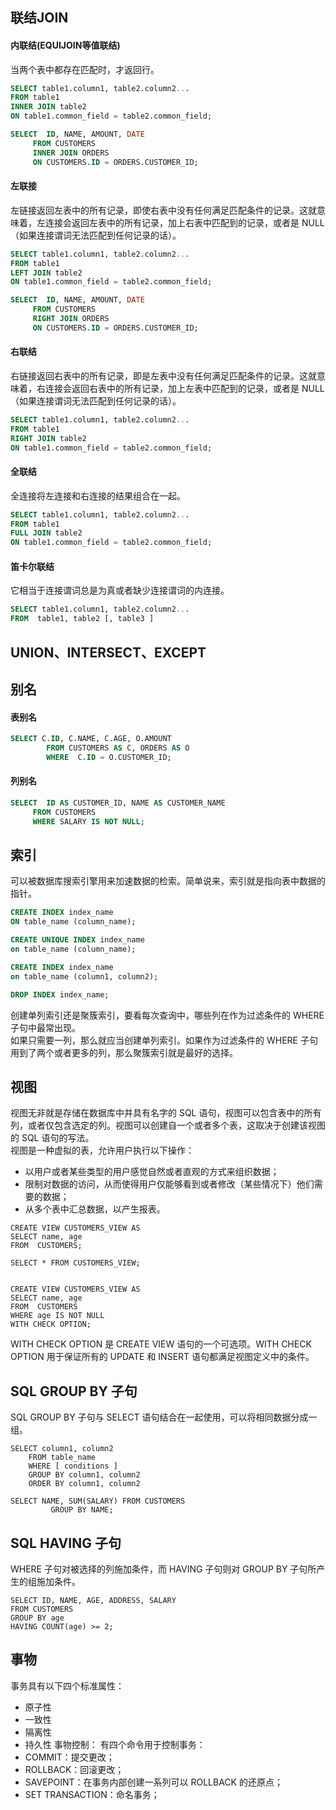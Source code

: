 ## 联结JOIN
#### 内联结(EQUIJOIN等值联结)
当两个表中都存在匹配时，才返回行。
```SQL
SELECT table1.column1, table2.column2...
FROM table1
INNER JOIN table2
ON table1.common_field = table2.common_field;
```
```SQL
SELECT  ID, NAME, AMOUNT, DATE
     FROM CUSTOMERS
     INNER JOIN ORDERS
     ON CUSTOMERS.ID = ORDERS.CUSTOMER_ID;
```
#### 左联接
左链接返回左表中的所有记录，即使右表中没有任何满足匹配条件的记录。这就意味着，左连接会返回左表中的所有记录，加上右表中匹配到的记录，或者是 NULL （如果连接谓词无法匹配到任何记录的话）。
```SQL
SELECT table1.column1, table2.column2...
FROM table1
LEFT JOIN table2
ON table1.common_field = table2.common_field;
```
```SQL
SELECT  ID, NAME, AMOUNT, DATE
     FROM CUSTOMERS
     RIGHT JOIN ORDERS
     ON CUSTOMERS.ID = ORDERS.CUSTOMER_ID;
```
#### 右联结
右链接返回右表中的所有记录，即是左表中没有任何满足匹配条件的记录。这就意味着，右连接会返回右表中的所有记录，加上左表中匹配到的记录，或者是 NULL （如果连接谓词无法匹配到任何记录的话）。
```SQL
SELECT table1.column1, table2.column2...
FROM table1
RIGHT JOIN table2
ON table1.common_field = table2.common_field;
```
#### 全联结
全连接将左连接和右连接的结果组合在一起。
```SQL
SELECT table1.column1, table2.column2...
FROM table1
FULL JOIN table2
ON table1.common_field = table2.common_field;
```
#### 笛卡尔联结
它相当于连接谓词总是为真或者缺少连接谓词的内连接。
```SQL
SELECT table1.column1, table2.column2...
FROM  table1, table2 [, table3 ]
```
## UNION、INTERSECT、EXCEPT
## 别名
#### 表别名
```SQL
SELECT C.ID, C.NAME, C.AGE, O.AMOUNT 
        FROM CUSTOMERS AS C, ORDERS AS O
        WHERE  C.ID = O.CUSTOMER_ID;
```
#### 列别名
```SQL
SELECT  ID AS CUSTOMER_ID, NAME AS CUSTOMER_NAME
     FROM CUSTOMERS
     WHERE SALARY IS NOT NULL;
```
## 索引
可以被数据库搜索引擎用来加速数据的检索。简单说来，索引就是指向表中数据的指针。
```SQL
CREATE INDEX index_name
ON table_name (column_name);

CREATE UNIQUE INDEX index_name
on table_name (column_name);

CREATE INDEX index_name
on table_name (column1, column2);

DROP INDEX index_name;
```
创建单列索引还是聚簇索引，要看每次查询中，哪些列在作为过滤条件的 WHERE 子句中最常出现。  
如果只需要一列，那么就应当创建单列索引。如果作为过滤条件的 WHERE 子句用到了两个或者更多的列，那么聚簇索引就是最好的选择。
## 视图
视图无非就是存储在数据库中并具有名字的 SQL 语句，视图可以包含表中的所有列，或者仅包含选定的列。视图可以创建自一个或者多个表，这取决于创建该视图的 SQL 语句的写法。  
视图是一种虚拟的表，允许用户执行以下操作：
- 以用户或者某些类型的用户感觉自然或者直观的方式来组织数据；
- 限制对数据的访问，从而使得用户仅能够看到或者修改（某些情况下）他们需要的数据；
- 从多个表中汇总数据，以产生报表。
```
CREATE VIEW CUSTOMERS_VIEW AS
SELECT name, age
FROM  CUSTOMERS;

SELECT * FROM CUSTOMERS_VIEW;


CREATE VIEW CUSTOMERS_VIEW AS
SELECT name, age
FROM  CUSTOMERS
WHERE age IS NOT NULL
WITH CHECK OPTION;
```
WITH CHECK OPTION 是 CREATE VIEW 语句的一个可选项。WITH CHECK OPTION 用于保证所有的 UPDATE 和 INSERT 语句都满足视图定义中的条件。
## SQL GROUP BY 子句
SQL GROUP BY 子句与 SELECT 语句结合在一起使用，可以将相同数据分成一组。
```
SELECT column1, column2
    FROM table_name
    WHERE [ conditions ]
    GROUP BY column1, column2
    ORDER BY column1, column2
```
```
SELECT NAME, SUM(SALARY) FROM CUSTOMERS
         GROUP BY NAME;
```
## SQL HAVING 子句
WHERE 子句对被选择的列施加条件，而 HAVING 子句则对 GROUP BY 子句所产生的组施加条件。
```
SELECT ID, NAME, AGE, ADDRESS, SALARY
FROM CUSTOMERS
GROUP BY age
HAVING COUNT(age) >= 2;
```
## 事物
事务具有以下四个标准属性：
- 原子性
- 一致性
- 隔离性
- 持久性
事物控制：
有四个命令用于控制事务：
- COMMIT：提交更改；
- ROLLBACK：回滚更改；
- SAVEPOINT：在事务内部创建一系列可以 ROLLBACK 的还原点；
- SET TRANSACTION：命名事务；

